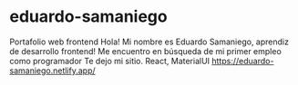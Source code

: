# eduardo-samaniego
Portafolio web frontend
Hola! 
Mi nombre es Eduardo Samaniego, aprendiz de desarrollo frontend!
Me encuentro en búsqueda de mi primer empleo como programador
Te dejo mi sitio.
React, MaterialUI
https://eduardo-samaniego.netlify.app/
